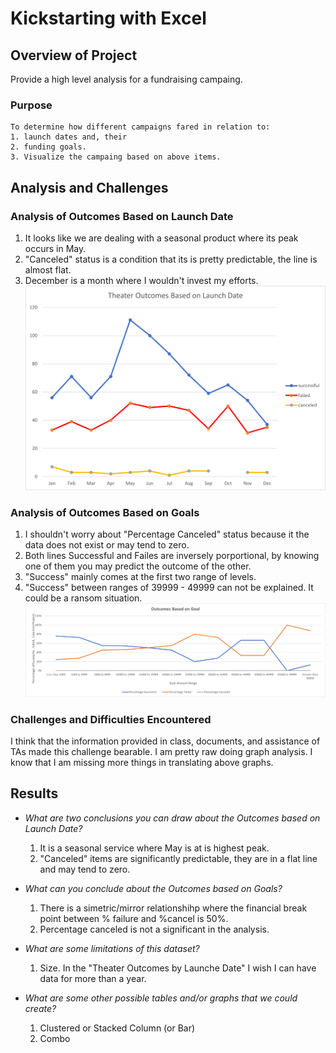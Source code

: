 # Kickstarting with Excel

## Overview of Project
Provide a high level analysis for a fundraising campaing.
### Purpose
    To determine how different campaigns fared in relation to:
    1. launch dates and, their
    2. funding goals.
    3. Visualize the campaing based on above items.
## Analysis and Challenges

### Analysis of Outcomes Based on Launch Date

1.  It looks like we are dealing with a seasonal product where its peak occurs in May.
2.  "Canceled" status is a condition that its is pretty predictable, the line is almost flat.
3.  December is a month where I wouldn't invest my efforts.
![Launch Date](https://github.com/fmorote01/GitMyRepo/blob/main/Resource/Theater_Outcomes_vs_Launch.png)
### Analysis of Outcomes Based on Goals
1.  I shouldn't worry about "Percentage Canceled" status because it the data does not exist or may tend to zero.
2.  Both lines Successful and Failes are inversely porportional, by knowing one of them you may predict the outcome of the other.
3.  "Success" mainly comes at the first two range of levels.
4.  "Success" between ranges of 39999 - 49999 can not be explained. It could be a ransom situation.
![My Test](https://github.com/fmorote01/GitMyRepo/blob/main/Resource/Outcomes_vs_Goals.png)

### Challenges and Difficulties Encountered
I think that the information provided in class, documents, and assistance of TAs made this challenge bearable.
I am pretty raw doing graph analysis. I know that I am missing more things in translating above graphs.

## Results

- _What are two conclusions you can draw about the Outcomes based on Launch Date?_
    1. It is a seasonal service where May is at is highest peak.
    2. "Canceled" items are significantly predictable, they are in a flat line and may tend to zero.

- _What can you conclude about the Outcomes based on Goals?_
    1. There is a simetric/mirror relationshihp where the financial break point between %
       failure and %cancel is 50%.
    2. Percentage canceled is not a significant in the analysis.

- _What are some limitations of this dataset?_
    1. Size. In the "Theater Outcomes by Launche Date" I wish I can have data for more than a year.

- _What are some other possible tables and/or graphs that we could create?_
    1.  Clustered or Stacked Column (or Bar)
    2.  Combo
